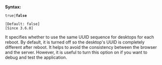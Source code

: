 **Syntax:**

<repeat-uuid>`true|`**`false`**</repeat-uuid>

`[Default: false]`  
`[Since 3.6.0]`

It specifies whether to use the same UUID sequence for desktops for each
reboot. By default, it is turned off so the desktop's UUID is completely
different after reboot. It helps to avoid the consistency between the
browser and the server. However, it is useful to turn this option on if
you want to debug and test the application.


